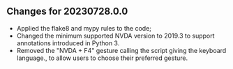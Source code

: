 ## Changes for 20230728.0.0

* Applied the flake8 and mypy rules to the code;
* Changed the minimum supported NVDA version to 2019.3 to support annotations introduced in Python 3.
* Removed the "NVDA + F4" gesture calling the script giving the keyboard language., to allow users to choose their preferred gesture.
